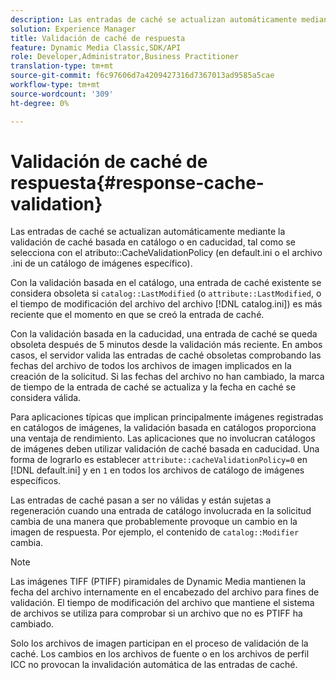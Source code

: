 ```yaml
---
description: Las entradas de caché se actualizan automáticamente mediante la validación de caché basada en catálogo o en caducidad, tal como se selecciona con el atributo CacheValidationPolicy (en default.ini o en el archivo .ini de un catálogo de imágenes específico).
solution: Experience Manager
title: Validación de caché de respuesta
feature: Dynamic Media Classic,SDK/API
role: Developer,Administrator,Business Practitioner
translation-type: tm+mt
source-git-commit: f6c97606d7a4209427316d7367013ad9585a5cae
workflow-type: tm+mt
source-wordcount: '309'
ht-degree: 0%

---
```



# Validación de caché de respuesta{#response-cache-validation}

Las entradas de caché se actualizan automáticamente mediante la validación de caché basada en catálogo o en caducidad, tal como se selecciona con el atributo::CacheValidationPolicy (en default.ini o el archivo .ini de un catálogo de imágenes específico).

Con la validación basada en el catálogo, una entrada de caché existente se considera obsoleta si `catalog::LastModified` (o `attribute::LastModified`, o el tiempo de modificación del archivo del archivo [!DNL catalog.ini]) es más reciente que el momento en que se creó la entrada de caché.

Con la validación basada en la caducidad, una entrada de caché se queda obsoleta después de 5 minutos desde la validación más reciente. En ambos casos, el servidor valida las entradas de caché obsoletas comprobando las fechas del archivo de todos los archivos de imagen implicados en la creación de la solicitud. Si las fechas del archivo no han cambiado, la marca de tiempo de la entrada de caché se actualiza y la fecha en caché se considera válida.

Para aplicaciones típicas que implican principalmente imágenes registradas en catálogos de imágenes, la validación basada en catálogos proporciona una ventaja de rendimiento. Las aplicaciones que no involucran catálogos de imágenes deben utilizar validación de caché basada en caducidad. Una forma de lograrlo es establecer `attribute::cacheValidationPolicy=0` en [!DNL default.ini] y en `1` en todos los archivos de catálogo de imágenes específicos.

Las entradas de caché pasan a ser no válidas y están sujetas a regeneración cuando una entrada de catálogo involucrada en la solicitud cambia de una manera que probablemente provoque un cambio en la imagen de respuesta. Por ejemplo, el contenido de `catalog::Modifier` cambia.

>[!NOTE]
>
>Las imágenes TIFF (PTIFF) piramidales de Dynamic Media mantienen la fecha del archivo internamente en el encabezado del archivo para fines de validación. El tiempo de modificación del archivo que mantiene el sistema de archivos se utiliza para comprobar si un archivo que no es PTIFF ha cambiado.

Solo los archivos de imagen participan en el proceso de validación de la caché. Los cambios en los archivos de fuente o en los archivos de perfil ICC no provocan la invalidación automática de las entradas de caché.
